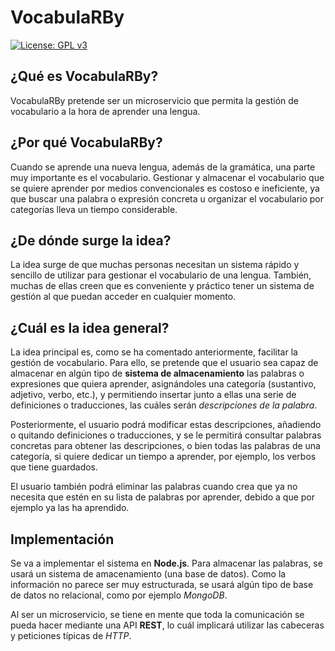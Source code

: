 # VocabulaRBy

[![License: GPL v3](https://img.shields.io/badge/License-GPLv3-blue.svg)](https://www.gnu.org/licenses/gpl-3.0)

## ¿Qué es VocabulaRBy?

VocabulaRBy pretende ser un microservicio que permita la gestión de vocabulario
a la hora de aprender una lengua.

## ¿Por qué VocabulaRBy?

Cuando se aprende una nueva lengua, además de la gramática, una parte muy importante
es el vocabulario. Gestionar y almacenar el vocabulario que se quiere aprender por medios
convencionales es costoso e ineficiente, ya que buscar una palabra o expresión concreta u
organizar el vocabulario por categorías lleva un tiempo considerable.

## ¿De dónde surge la idea?

La idea surge de que muchas personas necesitan un sistema rápido y sencillo de utilizar
para gestionar el vocabulario de una lengua. También, muchas de ellas creen que es conveniente
y práctico tener un sistema de gestión al que puedan acceder en cualquier momento.

## ¿Cuál es la idea general?

La idea principal es, como se ha comentado anteriormente, facilitar la gestión de
vocabulario. Para ello, se pretende que el usuario sea capaz de almacenar en algún tipo
de **sistema de almacenamiento** las palabras o expresiones que quiera aprender, asignándoles
una categoría (sustantivo, adjetivo, verbo, etc.), y permitiendo insertar junto a ellas
una serie de definiciones o traducciones, las cuáles serán *descripciones de la palabra*.

Posteriormente, el usuario podrá modificar estas descripciones, añadiendo o quitando
definiciones o traducciones, y se le permitirá consultar palabras concretas para obtener
las descripciones, o bien todas las palabras de una categoría, si quiere dedicar un tiempo
a aprender, por ejemplo, los verbos que tiene guardados.

El usuario también podrá eliminar las palabras cuando crea que ya no necesita que estén en
su lista de palabras por aprender, debido a que por ejemplo ya las ha aprendido.

## Implementación

Se va a implementar el sistema en **Node.js**. Para almacenar las palabras, se usará un
sistema de amacenamiento (una base de datos). Como la información no parece ser muy
estructurada, se usará algún tipo de base de datos no relacional, como por ejemplo
*MongoDB*.

Al ser un microservicio, se tiene en mente que toda la comunicación se pueda hacer mediante
una API **REST**, lo cuál implicará utilizar las cabeceras y peticiones típicas de *HTTP*.
